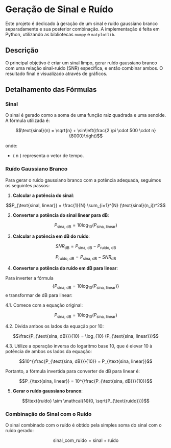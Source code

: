# Geração de Sinal e Ruído

Este projeto é dedicado à geração de um sinal e ruído gaussiano branco separadamente e sua posterior combinação. A implementação é feita em Python, utilizando as bibliotecas `numpy` e `matplotlib`.

## Descrição

O principal objetivo é criar um sinal limpo, gerar ruído gaussiano branco com uma relação sinal-ruído (SNR) específica, e então combinar ambos. O resultado final é visualizado através de gráficos.

## Detalhamento das Fórmulas

### Sinal

O sinal é gerado como a soma de uma função raiz quadrada e uma senoide. A fórmula utilizada é:

```math
\text{sinal}(n) = \sqrt{n} + \sin\left(\frac{2 \pi \cdot 500 \cdot n}{8000}\right)
```

onde:
- \( n \) representa o vetor de tempo.

### Ruído Gaussiano Branco

Para gerar o ruído gaussiano branco com a potência adequada, seguimos os seguintes passos:

1. **Calcular a potência do sinal**:

```math
P_{\text{sinal, linear}} = \frac{1}{N} \sum_{i=1}^{N} (\text{sinal}(n_i))^2
```

2. **Converter a potência do sinal linear para dB**:

```math
P_{\text{sina, dB}} = 10\text{log}_{10} (P_{\text{sina, linear}} )
```

3. **Calcular a potência em dB do ruído**:

```math
SNR_{\text{dB}} = P_{\text{sina, dB}} - P_{\text{ruído, dB}}
```

```math
P_{\text{ruído, dB}} = P_{\text{sina, dB}} - SNR_{\text{dB}}
```
4. **Converter a potência do ruído em dB para linear**:

Para inverter a fórmula $$ \{P_{\text{sina, dB}} = 10\log_{10} (P_{\text{sina, linear}})\} $$ e transformar de dB para linear:

4.1. Comece com a equação original:

```math
P_{\text{sina, dB}} = 10\log_{10} (P_{\text{sina, linear}})
```

4.2. Divida ambos os lados da equação por 10:

```math
\frac{P_{\text{sina, dB}}}{10} = \log_{10} (P_{\text{sina, linear}})
```

4.3. Utilize a operação inversa do logaritmo base 10, que é elevar 10 à potência de ambos os lados da equação:

```math
10^{\frac{P_{\text{sina, dB}}}{10}} = P_{\text{sina, linear}}
```

Portanto, a fórmula invertida para converter de dB para linear é:

```math
P_{\text{sina, linear}} = 10^{\frac{P_{\text{sina, dB}}}{10}}
```

5. **Gerar o ruído gaussiano branco**:

```math
\text{ruído} \sim \mathcal{N}(0, \sqrt{P_{\text{ruído}}})
```

### Combinação do Sinal com o Ruído

O sinal combinado com o ruído é obtido pela simples soma do sinal com o ruído gerado:

```math
\text{sinal\_com\_ruido} = \text{sinal} + \text{ruído}
```


